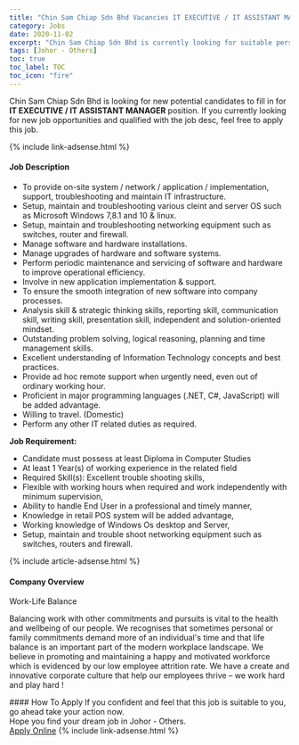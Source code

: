 ```yaml
---
title: "Chin Sam Chiap Sdn Bhd Vacancies IT EXECUTIVE / IT ASSISTANT MANAGER" 
category: Jobs 
date: 2020-11-02 
excerpt: "Chin Sam Chiap Sdn Bhd is currently looking for suitable person to fill in the IT EXECUTIVE / IT ASSISTANT MANAGER which positioned at Johor - Others" 
tags: [Johor - Others] 
toc: true 
toc_label: TOC 
toc_icon: "fire" 
--- 
```


<p>Chin Sam Chiap Sdn Bhd is looking for new potential candidates to fill in for <b>IT EXECUTIVE / IT ASSISTANT MANAGER</b> position. If you currently looking for new job opportunities and qualified with the job desc, feel free to apply this job.
</p>{% include link-adsense.html %} 
<div><div><h4>Job Description</h4></div><div><div><span><div><ul><li>To provide on-site system / network / application / implementation, support, troubleshooting and maintain IT infrastructure.</li><li>Setup, maintain and troubleshooting various&#160;cleint and server OS such as Microsoft Windows 7,8.1 and 10 &amp; linux.</li><li>Setup, maintain and troubleshooting networking equipment such as switches, router and firewall.</li><li>Manage software and hardware installations.</li><li>Manage upgrades of hardware and software systems.</li><li>Perform periodic maintenance and servicing of software and hardware to improve operational efficiency.</li><li>Involve in new application implementation &amp; support.</li><li>To ensure the smooth integration of new software into company processes.</li><li>Analysis skill &amp; strategic thinking skills, reporting skill, communication skill, writing skill, presentation skill, independent and solution-oriented mindset.</li><li>Outstanding problem solving, logical reasoning, planning and time management skills.</li><li>Excellent understanding of Information Technology concepts and best practices.</li><li>Provide ad hoc remote support when urgently need, even out of ordinary working hour.</li><li>Proficient in major programming languages (.NET, C#, JavaScript) will be added advantage.</li><li>Willing to travel. (Domestic)</li><li>Perform any other IT related duties as required.</li></ul><p><strong>Job Requirement:</strong></p><ul><li>Candidate must possess at least Diploma in Computer Studies</li><li>At least 1 Year(s) of working experience in the related field</li><li>Required Skill(s): Excellent trouble shooting skills,</li><li>Flexible with working hours when required and work independently with minimum supervision,</li><li>Ability to handle End User in a professional and timely manner,</li><li>Knowledge in retail POS system will be added advantage,</li><li>Working knowledge of Windows Os desktop and Server,</li><li>Setup, maintain and trouble shoot networking equipment such as switches, routers and firewall.</li></ul></div></span></div></div></div> 
{% include article-adsense.html %} 
<div><div><h4>Company Overview</h4></div><div><div><span><div><p>Work-Life Balance</p><p>Balancing work with other commitments and pursuits is vital to the health and wellbeing of our people. We recognises that sometimes personal or family commitments demand more of an individual's time and that life balance is an important part of the modern workplace landscape. We believe in promoting and maintaining a happy and motivated workforce which is evidenced by our low employee attrition rate. We have a create and innovative corporate culture that help our employees thrive &#8211; we work hard and play hard !</p></div></span></div></div></div> 
#### How To Apply 
If you confident and feel that this job is suitable to you, go ahead take your action now. <br/> 
Hope you find your dream job in Johor - Others. <br/> 
<a href="https://www.jobstreet.com.my/en/job/it-executive-it-assistant-manager-4415444?jobId=jobstreet-my-job-4415444&sectionRank=16&token=0~6bc5b52b-2bf5-413e-930c-b62a1ce51b6c&fr=SRP%20View%20In%20New%20Ta" class="btn btn--info" target="_blank" rel="nofollow noopenner">Apply Online</a> 
{% include link-adsense.html %} 